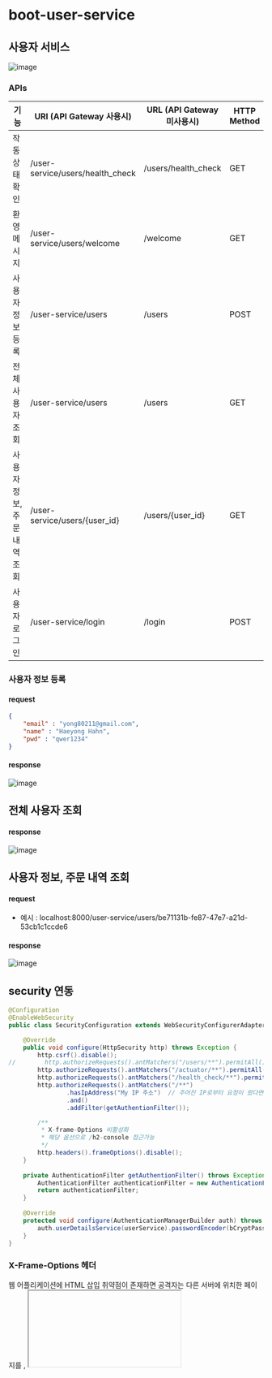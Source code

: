 # boot-user-service
## 사용자 서비스
![image](https://user-images.githubusercontent.com/31242766/193811969-0d969c2f-e0d7-4cc2-8933-597192997429.png)
### APIs
|기능|URI (API Gateway 사용시)|URL (API Gateway 미사용시)|HTTP Method|
|----|------------------------|-------------------------|-----------|
|작동 상태 확인|/user-service/users/health_check|/users/health_check|GET|
|환영 메시지|/user-service/users/welcome|/welcome|GET|
|사용자 정보 등록|/user-service/users|/users|POST|
|전체 사용자 조회|/user-service/users|/users|GET|
|사용자 정보, 주문 내역 조회|/user-service/users/{user_id}|/users/{user_id}|GET|
|사용자 로그인|/user-service/login|/login|POST|

### 사용자 정보 등록 
#### request 
```json
{
    "email" : "yong80211@gmail.com",
    "name" : "Haeyong Hahn",
    "pwd" : "qwer1234"
}
```
#### response
![image](https://user-images.githubusercontent.com/31242766/193813545-269e2a08-7fa4-43b4-b2ee-bf9f6ffe79ed.png)

## 전체 사용자 조회
#### response
![image](https://user-images.githubusercontent.com/31242766/194300792-488820e5-459e-4dc3-bd24-e679870fed37.png)

## 사용자 정보, 주문 내역 조회
#### request
- 예시 : localhost:8000/user-service/users/be71131b-fe87-47e7-a21d-53cb1c1ccde6
#### response
![image](https://user-images.githubusercontent.com/31242766/194301354-f4786e1d-1657-4b07-a105-a2454690e0da.png)

## security 연동
```java
@Configuration
@EnableWebSecurity
public class SecurityConfiguration extends WebSecurityConfigurerAdapter {

    @Override
    public void configure(HttpSecurity http) throws Exception {
        http.csrf().disable();
//        http.authorizeRequests().antMatchers("/users/**").permitAll();
        http.authorizeRequests().antMatchers("/actuator/**").permitAll();       
        http.authorizeRequests().antMatchers("/health_check/**").permitAll();   
        http.authorizeRequests().antMatchers("/**")                             
                .hasIpAddress("My IP 주소")  // 주어진 IP로부터 요청이 왔다면 접근을 허용한다.
                .and()
                .addFilter(getAuthentionFilter());

        /**
         * X-frame-Options 비활성화
         * 해당 옵션으로 /h2-console 접근가능
         */
        http.headers().frameOptions().disable();
    }
    
    private AuthenticationFilter getAuthentionFilter() throws Exception {
        AuthenticationFilter authenticationFilter = new AuthenticationFilter(authenticationManager(), userService, env);
        return authenticationFilter;
    }
    
    @Override
    protected void configure(AuthenticationManagerBuilder auth) throws Exception {
        auth.userDetailsService(userService).passwordEncoder(bCryptPasswordEncoder);
    }
}
```
### X-Frame-Options 헤더
웹 어플리케이션에 HTML 삽입 취약점이 존재하면 공격자는 다른 서버에 위치한 페이지를 <frame>, <iframe>, <object> 등으로 삽입하여 다양한 공격에 사용할 수 있다. 피해자의 입장에서는 링크를 눌렀을 때 의도했던 것과는 다른 동작을 하게 한다하여 이를 `클릭재킹(Clickjacking)`이라 부른다. 웹 페이지를 공격에 필요한 형태로 조작하기 때문에 "사용자 인터페이스 덧씌우기"(User Interface redress) 공격이라고도 부른다.   
    
이런 공격을 다른 웹 브라우저가 일부 해결해줄 수 있는 방안이 "X-Frame-Options" 헤더이다. 이 헤더의 값은 `DENY` `SAMEORGIN` `ALLOW-FROM origin` 을 가질 수 있다.
- DENY : 이 홈페이지는 다른 홈페이지에서 표시할 수 없다.
- SAMEORIGIN : 이 홈페이지는 동일한 도메인의 페이지 내에서만 표시할 수 있다.
- ALLOW-FROM origin : 이 홈페이지는 origin 도메인의 페이지에서 포함하는 것을 허용한다.
    
예를 들어, <iframe>내에 표시되는 것을 허용하지 않을 경우에는 `DENY`, 같은 홈페이지 내부에서만 허용할 경우에는 `SAMEORGIN`, 일부 다른 사이트의 페이지 내에서 표시되는 것을 허용해야 한다면 `ALLOW-FROM origin`을 사용할 수 있다. 다만 `ALLOW-FROM origin`의 경우에는 웹 브라우저에 따라서는 지원하지 않는 경우도 있다.

### 인증
![image](https://user-images.githubusercontent.com/31242766/194869378-42fccacf-9a89-44ee-8ddd-43f9284dc3c8.png)

#### AuthenticationFilter
Spring Security 를 이용한 로그인 요청 발생 시 UsernamePasswordAuthenticationFilter 상속받아 작업을 처리해주는 Custom Filter 클래스이다.
- `attemptAuthentication` `successfulAuthentication` 를 구현

#### loadUserByUsername
사용자의 정보를 담을 객체를 만들고 DB에서 유저 정보를 직접 가져와서 확인해야 한다. `UserDetailsService` 인터페이스에는 DB에서 유저 정보를 불러오는 중요한 메소드가 존재한다. 바로 `loadUserByUsername()` 메소드이다. 이 메소드에서 유저 정보를 불러오는 작업을 하면 된다. `UserDetailsService` 인터페이스를 구현하면 `loadUserByUsername()` 메소드가 오버라이드 될 것이다. 여기에서 사용자의 정보를 가져오면 된다. 가져온 사용자의 정보를 유/무에 따라 예외와 사용자 정보를 리턴하면 된다.

#### request
```json
{
    "email" : "youg1322@naver.com",
    "password" : "qwer1234"
}
```
#### response
![image](https://user-images.githubusercontent.com/31242766/194865470-02146e4a-d774-484f-b578-f1942f618c00.png)

### 인가
![image](https://user-images.githubusercontent.com/31242766/194882645-39bd5c37-e344-403f-8ebf-51c5d1056ad7.png)

최초에 사용자가 로그인하면 JWT 토큰을 발급한다. 사용자가 `로그인` 시점 및 `회원가입` 시점에는 JWT 토큰이 없기 때문에 게이트웨이에서 JWT 를 검증하지 않는다. 이후 사용자는 서버의 API 를 호출하기 위해서 헤더에 정보를 입력한다. 각각의 마이크로서비스들이 JWT 토큰을 검증하는 것이 아니라 게이트웨이에서 검증을 마치고 검증된 요청만 마이크로서비스로 전달한다. 

### Routes 정보
```yml
...
- id: user-service
  uri: lb://USER-SERVICE
  predicates:
    - Path=/user-service/login
    - Method=POST
  filters:
    - RemoveRequestHeader=Cookie
    - RewritePath=/user-service/(?<segment>.*), /${segment}
- id: user-service
  uri: lb://USER-SERVICE
  predicates:
    - Path=/user-service/users
    - Method=POST
  filters:
    - RemoveRequestHeader=Cookie
    - RewritePath=/user-service/(?<segment>.*), /${segment}
- id: user-service
  uri: lb://USER-SERVICE
  predicates:
    - Path=/user-service/**
    - Method=GET
  filters:
    - RemoveRequestHeader=Cookie
    - RewritePath=/user-service/(?<segment>.*), /${segment}
    - AuthorizationHeaderFilter
...
```
### AuthorizationHeaderFilter
API 요청 정보에서 JWT 토큰 및 정보를 검증하는 Custom Filter 클래스이다.

## 출처
https://webhack.dynu.net/?idx=20161117.003&print=friendly     
https://to-dy.tistory.com/86
